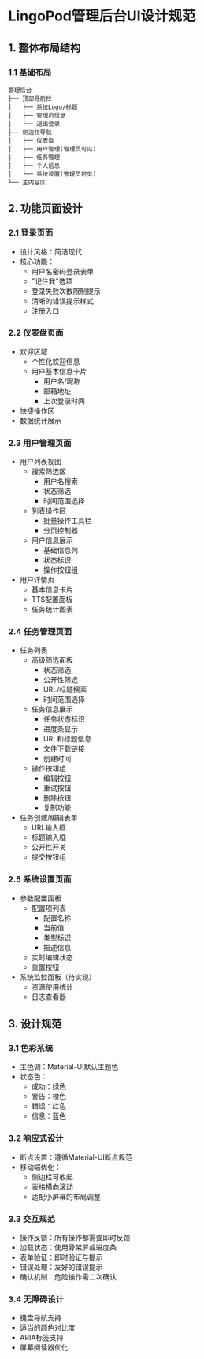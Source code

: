 # LingoPod管理后台UI设计规范

## 1. 整体布局结构

### 1.1 基础布局
```
管理后台
├── 顶部导航栏
│   ├── 系统Logo/标题
│   ├── 管理员信息
│   └── 退出登录
├── 侧边栏导航
│   ├── 仪表盘
│   ├── 用户管理(管理员可见)
│   ├── 任务管理
│   ├── 个人信息
│   └── 系统设置(管理员可见)
└── 主内容区
```

## 2. 功能页面设计

### 2.1 登录页面
- 设计风格：简洁现代
- 核心功能：
  - 用户名密码登录表单
  - "记住我"选项
  - 登录失败次数限制提示
  - 清晰的错误提示样式
  - 注册入口

### 2.2 仪表盘页面
- 欢迎区域
  - 个性化欢迎信息
  - 用户基本信息卡片
    - 用户名/昵称
    - 邮箱地址
    - 上次登录时间
- 快捷操作区
- 数据统计展示

### 2.3 用户管理页面
- 用户列表视图
  - 搜索筛选区
    - 用户名搜索
    - 状态筛选
    - 时间范围选择
  - 列表操作区
    - 批量操作工具栏
    - 分页控制器
  - 用户信息展示
    - 基础信息列
    - 状态标识
    - 操作按钮组
- 用户详情页
  - 基本信息卡片
  - TTS配置面板
  - 任务统计图表

### 2.4 任务管理页面
- 任务列表
  - 高级筛选面板
    - 状态筛选
    - 公开性筛选
    - URL/标题搜索
    - 时间范围选择
  - 任务信息展示
    - 任务状态标识
    - 进度条显示
    - URL和标题信息
    - 文件下载链接
    - 创建时间
  - 操作按钮组
    - 编辑按钮
    - 重试按钮
    - 删除按钮
    - 复制功能
- 任务创建/编辑表单
  - URL输入框
  - 标题输入框
  - 公开性开关
  - 提交按钮组

### 2.5 系统设置页面
- 参数配置面板
  - 配置项列表
    - 配置名称
    - 当前值
    - 类型标识
    - 描述信息
  - 实时编辑状态
  - 重置按钮
- 系统监控面板（待实现）
  - 资源使用统计
  - 日志查看器

## 3. 设计规范

### 3.1 色彩系统
- 主色调：Material-UI默认主题色
- 状态色：
  - 成功：绿色
  - 警告：橙色
  - 错误：红色
  - 信息：蓝色

### 3.2 响应式设计
- 断点设置：遵循Material-UI断点规范
- 移动端优化：
  - 侧边栏可收起
  - 表格横向滚动
  - 适配小屏幕的布局调整

### 3.3 交互规范
- 操作反馈：所有操作都需要即时反馈
- 加载状态：使用骨架屏或进度条
- 表单验证：即时验证与提示
- 错误处理：友好的错误提示
- 确认机制：危险操作需二次确认

### 3.4 无障碍设计
- 键盘导航支持
- 适当的颜色对比度
- ARIA标签支持
- 屏幕阅读器优化

